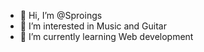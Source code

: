- 👋 Hi, I’m @Sproings
- 👀 I’m interested in Music and Guitar
- 🌱 I’m currently learning Web development 

<!---
Sproings/Sproings is a ✨ special ✨ repository because its `README.md` (this file) appears on your GitHub profile.
You can click the Preview link to take a look at your changes.
--->
